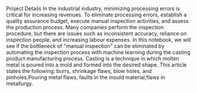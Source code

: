 Project Details
In the industrial industry, minimizing processing errors is critical for increasing revenues. To eliminate processing errors, establish a quality assurance budget, execute manual inspection activities, and assess the production process. Many companies perform the inspection procedure, but there are issues such as inconsistent accuracy, reliance on inspection people, and increasing labour expenses. 
In this notebook, we will see if the bottleneck of "manual inspection" can be eliminated by automating the inspection process with machine learning during the casting product manufacturing process. Casting is a technique in which molten metal is poured into a mold and formed into the desired shape. 
This article states the following:
burrs, shrinkage flaws, blow holes, and pinholes,Pouring metal flaws, faults in the mould material,flaws in metallurgy.

